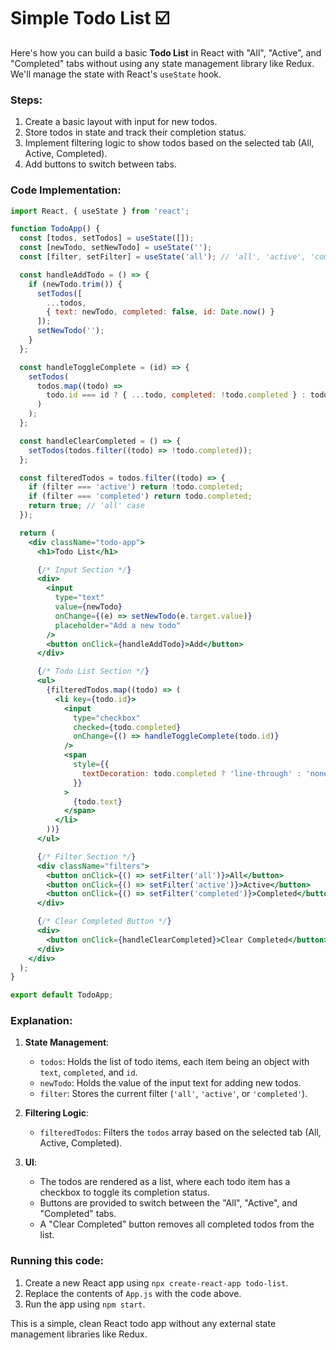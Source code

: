 # Simple Todo List ☑️

Here's how you can build a basic **Todo List** in React with "All", "Active", and "Completed" tabs without using any state management library like Redux. We'll manage the state with React's `useState` hook.

### Steps:

1. Create a basic layout with input for new todos.
2. Store todos in state and track their completion status.
3. Implement filtering logic to show todos based on the selected tab (All, Active, Completed).
4. Add buttons to switch between tabs.

### Code Implementation:

```jsx
import React, { useState } from 'react';

function TodoApp() {
  const [todos, setTodos] = useState([]);
  const [newTodo, setNewTodo] = useState('');
  const [filter, setFilter] = useState('all'); // 'all', 'active', 'completed'

  const handleAddTodo = () => {
    if (newTodo.trim()) {
      setTodos([
        ...todos,
        { text: newTodo, completed: false, id: Date.now() }
      ]);
      setNewTodo('');
    }
  };

  const handleToggleComplete = (id) => {
    setTodos(
      todos.map((todo) =>
        todo.id === id ? { ...todo, completed: !todo.completed } : todo
      )
    );
  };

  const handleClearCompleted = () => {
    setTodos(todos.filter((todo) => !todo.completed));
  };

  const filteredTodos = todos.filter((todo) => {
    if (filter === 'active') return !todo.completed;
    if (filter === 'completed') return todo.completed;
    return true; // 'all' case
  });

  return (
    <div className="todo-app">
      <h1>Todo List</h1>

      {/* Input Section */}
      <div>
        <input
          type="text"
          value={newTodo}
          onChange={(e) => setNewTodo(e.target.value)}
          placeholder="Add a new todo"
        />
        <button onClick={handleAddTodo}>Add</button>
      </div>

      {/* Todo List Section */}
      <ul>
        {filteredTodos.map((todo) => (
          <li key={todo.id}>
            <input
              type="checkbox"
              checked={todo.completed}
              onChange={() => handleToggleComplete(todo.id)}
            />
            <span
              style={{
                textDecoration: todo.completed ? 'line-through' : 'none'
              }}
            >
              {todo.text}
            </span>
          </li>
        ))}
      </ul>

      {/* Filter Section */}
      <div className="filters">
        <button onClick={() => setFilter('all')}>All</button>
        <button onClick={() => setFilter('active')}>Active</button>
        <button onClick={() => setFilter('completed')}>Completed</button>
      </div>

      {/* Clear Completed Button */}
      <div>
        <button onClick={handleClearCompleted}>Clear Completed</button>
      </div>
    </div>
  );
}

export default TodoApp;
```

### Explanation:
1. **State Management**:
   - `todos`: Holds the list of todo items, each item being an object with `text`, `completed`, and `id`.
   - `newTodo`: Holds the value of the input text for adding new todos.
   - `filter`: Stores the current filter (`'all'`, `'active'`, or `'completed'`).

2. **Filtering Logic**:
   - `filteredTodos`: Filters the `todos` array based on the selected tab (All, Active, Completed).

3. **UI**:
   - The todos are rendered as a list, where each todo item has a checkbox to toggle its completion status.
   - Buttons are provided to switch between the "All", "Active", and "Completed" tabs.
   - A "Clear Completed" button removes all completed todos from the list.

### Running this code:
1. Create a new React app using `npx create-react-app todo-list`.
2. Replace the contents of `App.js` with the code above.
3. Run the app using `npm start`.

This is a simple, clean React todo app without any external state management libraries like Redux.